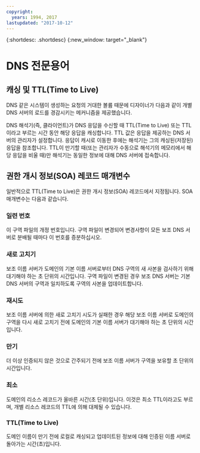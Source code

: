 ```yaml
---
copyright:
  years: 1994, 2017
lastupdated: "2017-10-12"
---
```


{:shortdesc: .shortdesc}
{:new_window: target="_blank"}

# DNS 전문용어

## 캐싱 및 TTL(Time to Live)

DNS 같은 시스템이 생성하는 요청의 거대한 볼륨 때문에 디자이너가 다음과 같이 개별 DNS 서버의 로드를 경감시키는 메커니즘을 제공했습니다. 

DNS 해석기(즉, 클라이언트)가 DNS 응답을 수신할 때 TTL(Time to Live) 또는 TTL이라고 부르는 시간 동안 해당 응답을 캐싱합니다. TTL 값은 응답을 제공하는 DNS 서버의 관리자가 설정합니다. 응답이 캐시로 이동한 후에는 해석기는 그의 캐싱된(저장된) 응답을 참조합니다. TTL이 만기할 때(또는 관리자가 수동으로 해석기의 메모리에서 해당 응답을 비울 때)만 해석기는 동일한 정보에 대해 DNS 서버에 접속합니다. 

## 권한 개시 정보(SOA) 레코드 매개변수

일반적으로 TTL(Time to Live)은 권한 개시 정보(SOA) 레코드에서 지정됩니다. SOA 매개변수는 다음과 같습니다. 

### 일련 번호

이 구역 파일의 개정 번호입니다. 구역 파일이 변경되어 변경사항이 모든 보조 DNS 서버로 분배될 때마다 이 번호를 증분하십시오. 

### 새로 고치기

보조 이름 서버가 도메인의 기본 이름 서버로부터 DNS 구역의 새 사본을 검사하기 위해 대기해야 하는 초 단위의 시간입니다. 구역 파일이 변경된 경우 보조 DNS 서버는 기본 DNS 서버의 구역과 일치하도록 구역의 사본을 업데이트합니다. 

### 재시도

보조 이름 서버에 의한 새로 고치기 시도가 실패한 경우 해당 보조 이름 서버로 도메인의 구역을 다시 새로 고치기 전에 도메인의 기본 이름 서버가 대기해야 하는 초 단위의 시간입니다. 

### 만기

더 이상 인증되지 않은 것으로 간주되기 전에 보조 이름 서버가 구역을 보유할 초 단위의 시간입니다. 

### 최소

도메인의 리소스 레코드가 올바른 시간(초 단위)입니다. 이것은 최소 TTL이라고도 부르며, 개별 리소스 레코드의 TTL에 의해 대체될 수 있습니다. 

### TTL(Time to Live)

도메인 이름이 만기 전에 로컬로 캐싱되고 업데이트된 정보에 대해 인증된 이름 서버로 돌아가는 시간(초)입니다. 
